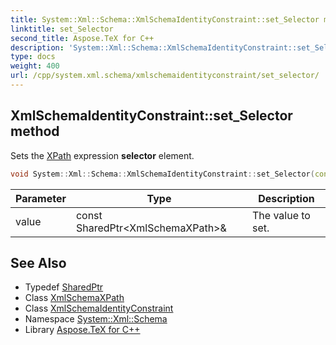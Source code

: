 ```yaml
---
title: System::Xml::Schema::XmlSchemaIdentityConstraint::set_Selector method
linktitle: set_Selector
second_title: Aspose.TeX for C++
description: 'System::Xml::Schema::XmlSchemaIdentityConstraint::set_Selector method. Sets the XPath expression selector element in C++.'
type: docs
weight: 400
url: /cpp/system.xml.schema/xmlschemaidentityconstraint/set_selector/
---
```

## XmlSchemaIdentityConstraint::set_Selector method


Sets the [XPath](../../../system.xml.xpath/) expression **selector** element.

```cpp
void System::Xml::Schema::XmlSchemaIdentityConstraint::set_Selector(const SharedPtr<XmlSchemaXPath> &value)
```


| Parameter | Type | Description |
| --- | --- | --- |
| value | const SharedPtr\<XmlSchemaXPath\>\& | The value to set. |

## See Also

* Typedef [SharedPtr](../../../system/sharedptr/)
* Class [XmlSchemaXPath](../../xmlschemaxpath/)
* Class [XmlSchemaIdentityConstraint](../)
* Namespace [System::Xml::Schema](../../)
* Library [Aspose.TeX for C++](../../../)
